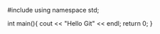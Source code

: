 #include<iostream>
using namespace std;

int main(){
    cout << "Hello Git" << endl;
    return 0;
}
